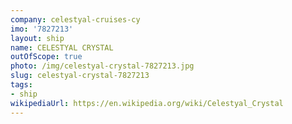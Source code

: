 ```yaml
---
company: celestyal-cruises-cy
imo: '7827213'
layout: ship
name: CELESTYAL CRYSTAL
outOfScope: true
photo: /img/celestyal-crystal-7827213.jpg
slug: celestyal-crystal-7827213
tags:
- ship
wikipediaUrl: https://en.wikipedia.org/wiki/Celestyal_Crystal
---
```

